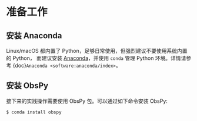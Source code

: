 # 准备工作

## 安装 Anaconda

Linux/macOS 都内置了 Python，足够日常使用，但强烈建议不要使用系统内置的 Python，
而建议安装 [Anaconda](https://www.anaconda.com/products/individual)，并使用
`conda` 管理 Python 环境。详情请参考 {doc}`Anaconda <software:anaconda/index>`。

## 安装 ObsPy

接下来的实践操作需要使用 ObsPy 包。可以通过如下命令安装 ObsPy:

```
$ conda install obspy
```
